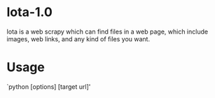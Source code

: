 # Iota-1.0
Iota is a web scrapy which can find files in a web page, which include images, web links, and any kind of files you want.

# Usage
`python [options] [target url]'
